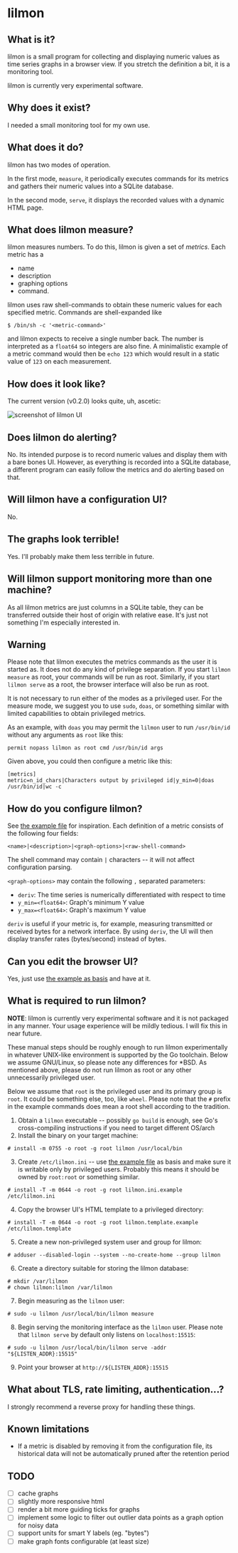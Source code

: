 # lilmon

## What is it?

lilmon is a small program for collecting and displaying numeric values as time
series graphs in a browser view. If you stretch the definition a bit, it is a
monitoring tool.

lilmon is currently very experimental software.

## Why does it exist?

I needed a small monitoring tool for my own use.

## What does it do?

lilmon has two modes of operation.

In the first mode, `measure`, it periodically executes commands for its metrics
and gathers their numeric values into a SQLite database.

In the second mode, `serve`, it displays the recorded values with a dynamic HTML
page.


## What does lilmon measure?

lilmon measures numbers. To do this, lilmon is given a set of *metrics*. Each
metric has a

- name
- description
- graphing options
- command.

lilmon uses raw shell-commands to obtain these numeric values for each specified
metric. Commands are shell-expanded like

    $ /bin/sh -c '<metric-command>'

and lilmon expects to receive a single number back. The number is interpreted as
a `float64` so integers are also fine. A minimalistic example of a metric
command would then be `echo 123` which would result in a static value of `123`
on each measurement.

## How does it look like?

The current version (v0.2.0) looks quite, uh, ascetic:

![screenshot of lilmon
UI](https://github.com/susji/lilmon/raw/main/lilmon.png "lilmon v0.2.0")

## Does lilmon do alerting?

No. Its intended purpose is to record numeric values and display them with a
bare bones UI. However, as everything is recorded into a SQLite database, a
different program can easily follow the metrics and do alerting based on that.

## Will lilmon have a configuration UI?

No.

## The graphs look terrible!

Yes. I'll probably make them less terrible in future.

## Will lilmon support monitoring more than one machine?

As all lilmon metrics are just columns in a SQLite table, they can be
transferred outside their host of origin with relative ease. It's just not
something I'm especially interested in.

## Warning

Please note that lilmon executes the metrics commands as the user it is started
as. It does not do any kind of privilege separation. If you start `lilmon
measure` as root, your commands will be run as root. Similarly, if you start
`lilmon serve` as a root, the browser interface will also be run as root.

It is not necessary to run either of the modes as a privileged user. For the
measure mode, we suggest you to use `sudo`, `doas`, or something similar with
limited capabilities to obtain privileged metrics.

As an example, with `doas` you may permit the `lilmon` user to run
`/usr/bin/id` without any arguments as `root` like this:

```doas
permit nopass lilmon as root cmd /usr/bin/id args
```

Given above, you could then configure a metric like this:
```
[metrics]
metric=n_id_chars|Characters output by privileged id|y_min=0|doas /usr/bin/id|wc -c
```

## How do you configure lilmon?

See [the example file](lilmon.ini.example) for inspiration. Each definition of a
metric consists of the following four fields:

    <name>|<description>|<graph-options>|<raw-shell-command>

The shell command may contain `|` characters -- it will not affect configuration
parsing.

`<graph-options>` may contain the following `,` separated parameters:

  - `deriv`: The time series is numerically differentiated with respect to time
  - `y_min=<float64>`: Graph's minimum Y value
  - `y_max=<float64>`: Graph's maximum Y value

`deriv` is useful if your metric is, for example, measuring transmitted or
received bytes for a network interface. By using `deriv`, the UI will then
display transfer rates (bytes/second) instead of bytes.

## Can you edit the browser UI?

Yes, just use [the example as basis](lilmon.template.example) and have at it.

## What is required to run lilmon?

**NOTE**: lilmon is currently very experimental software and it is not packaged
in any manner. Your usage experience will be mildly tedious. I will fix this in
near future.

These manual steps should be roughly enough to run lilmon experimentally in
whatever UNIX-like environment is supported by the Go toolchain. Below we assume
GNU/Linux, so please note any differences for *BSD. As mentioned above, please
do not run lilmon as root or any other unnecessarily privileged user.

Below we assume that `root` is the privileged user and its primary group is
`root`. It could be something else, too, like `wheel`. Please note that the `#`
prefix in the example commands does mean a root shell according to the tradition.

1. Obtain a `lilmon` executable -- possibly `go build` is enough, see Go's
   cross-compiling instructions if you need to target different OS/arch
2. Install the binary on your target machine:
```
# install -m 0755 -o root -g root lilmon /usr/local/bin
```
3. Create `/etc/lilmon.ini` -- use [the example file](lilmon.ini.example) as
   basis and make sure it is writable only by privileged users. Probably this
   means it should be owned by `root:root` or something similar.
```
# install -T -m 0644 -o root -g root lilmon.ini.example /etc/lilmon.ini
```

4. Copy the browser UI's HTML template to a privileged directory:
```
# install -T -m 0644 -o root -g root lilmon.template.example /etc/lilmon.template
```
5. Create a new non-privileged system user and group for lilmon:
```
# adduser --disabled-login --system --no-create-home --group lilmon
```
6. Create a directory suitable for storing the lilmon database:
```
# mkdir /var/lilmon
# chown lilmon:lilmon /var/lilmon
```
7. Begin measuring as the `lilmon` user:
```
# sudo -u lilmon /usr/local/bin/lilmon measure
```
8. Begin serving the monitoring interface as the `lilmon` user. Please note that
   `lilmon serve` by default only listens on `localhost:15515`:
```
# sudo -u lilmon /usr/local/bin/lilmon serve -addr "${LISTEN_ADDR}:15515"
```
9. Point your browser at `http://${LISTEN_ADDR}:15515`

## What about TLS, rate limiting, authentication...?

I strongly recommend a reverse proxy for handling these things.

## Known limitations

- If a metric is disabled by removing it from the configuration file, its
  historical data will not be automatically pruned after the retention period

## TODO

- [ ] cache graphs
- [ ] slightly more responsive html
- [ ] render a bit more guiding ticks for graphs
- [ ] implement some logic to filter out outlier data points as a graph option for noisy data
- [ ] support units for smart Y labels (eg. "bytes")
- [ ] make graph fonts configurable (at least size)
